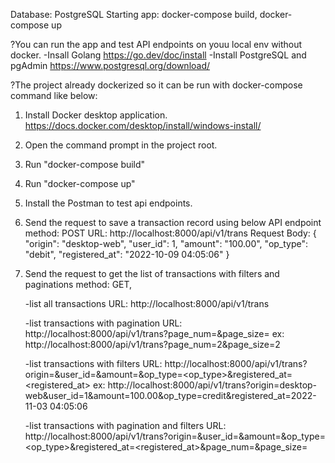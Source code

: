Database: PostgreSQL
Starting app: docker-compose build, docker-compose up

?You can run the app and test API endpoints on youu local env without docker.
	-Insall Golang
		https://go.dev/doc/install
	-Install PostgreSQL and pgAdmin
		https://www.postgresql.org/download/

?The project already dockerized so it can be run with docker-compose command like below:

1. Install Docker desktop application.
   	https://docs.docker.com/desktop/install/windows-install/
2. Open the command prompt in the project root.
3. Run "docker-compose build"
4. Run "docker-compose up"
5. Install the Postman to test api endpoints.
6. Send the request to save a transaction record using below API endpoint
   method: POST
   URL: http://localhost:8000/api/v1/trans
   Request Body: {
   				"origin": "desktop-web",
   				"user_id": 1,
   				"amount": "100.00",
   				"op_type": "debit",
   				"registered_at": "2022-10-09 04:05:06"
   			}
7. Send the request to get the list of transactions with filters and paginations
   method: GET,

   -list all transactions
   URL: http://localhost:8000/api/v1/trans

   -list transactions with pagination
   URL: http://localhost:8000/api/v1/trans?page_num=<num>&page_size=<size>
   ex: http://localhost:8000/api/v1/trans?page_num=2&page_size=2

   -list transactions with filters
   URL: http://localhost:8000/api/v1/trans?origin=<origin>&user_id=<id>&amount=<amount>&op_type=<op_type>&registered_at=<registered_at>
   ex: http://localhost:8000/api/v1/trans?origin=desktop-web&user_id=1&amount=100.00&op_type=credit&registered_at=2022-11-03 04:05:06

   -list transactions with pagination and filters
   URL: http://localhost:8000/api/v1/trans?origin=<origin>&user_id=<id>&amount=<amount>&op_type=<op_type>&registered_at=<registered_at>&page_num=<num>&page_size=<size>
